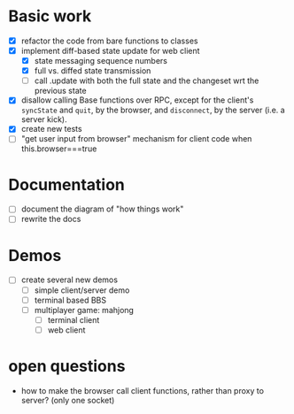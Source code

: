 # Basic work

- [x] refactor the code from bare functions to classes
- [x] implement diff-based state update for web client
  - [x] state messaging sequence numbers
  - [x] full vs. diffed state transmission
  - [ ] call .update with both the full state and the changeset wrt the previous state
- [x] disallow calling Base functions over RPC, except for the client's `syncState` and `quit`,
      by the browser, and `disconnect`, by the server (i.e. a server kick).
- [x] create new tests
- [ ] "get user input from browser" mechanism for client code when this.browser===true

# Documentation

- [ ] document the diagram of "how things work"
- [ ] rewrite the docs

# Demos

- [ ] create several new demos
  - [ ] simple client/server demo
  - [ ] terminal based BBS
  - [ ] multiplayer game: mahjong
    - [ ] terminal client
    - [ ] web client

# open questions

- how to make the browser call client functions, rather than proxy to server? (only one socket)
